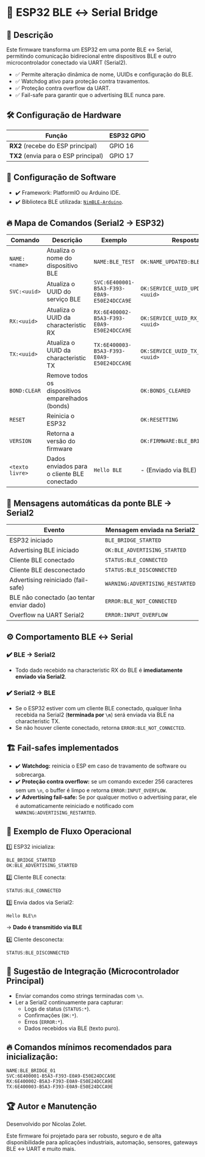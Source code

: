 # 📘 ESP32 BLE ↔ Serial Bridge

## 🚀 Descrição
Este firmware transforma um ESP32 em uma ponte BLE ↔ Serial, permitindo comunicação bidirecional entre dispositivos BLE e outro microcontrolador conectado via UART (Serial2).

- ✅ Permite alteração dinâmica de nome, UUIDs e configuração do BLE.
- ✅ Watchdog ativo para proteção contra travamentos.
- ✅ Proteção contra overflow da UART.
- ✅ Fail-safe para garantir que o advertising BLE nunca pare.

## 🛠️ Configuração de Hardware

| Função | ESP32 GPIO |
|--------|-------------|
| **RX2** (recebe do ESP principal) | GPIO 16 |
| **TX2** (envia para o ESP principal) | GPIO 17 |

## 🔌 Configuração de Software

- ✔️ Framework: PlatformIO ou Arduino IDE.
- ✔️ Biblioteca BLE utilizada: [`NimBLE-Arduino`](https://github.com/h2zero/NimBLE-Arduino).

## 🔥 Mapa de Comandos (Serial2 → ESP32)

| Comando         | Descrição                                                | Exemplo                                    | Resposta                             |
|-----------------|----------------------------------------------------------|--------------------------------------------|--------------------------------------|
| `NAME:<name>`   | Atualiza o nome do dispositivo BLE                       | `NAME:BLE_TEST`                            | `OK:NAME_UPDATED:BLE_TEST`           |
| `SVC:<uuid>`    | Atualiza o UUID do serviço BLE                           | `SVC:6E400001-B5A3-F393-E0A9-E50E24DCCA9E` | `OK:SERVICE_UUID_UPDATED:<uuid>`     |
| `RX:<uuid>`     | Atualiza o UUID da characteristic RX                     | `RX:6E400002-B5A3-F393-E0A9-E50E24DCCA9E`  | `OK:SERVICE_UUID_RX_UPDATED:<uuid>`  |
| `TX:<uuid>`     | Atualiza o UUID da characteristic TX                     | `TX:6E400003-B5A3-F393-E0A9-E50E24DCCA9E`  | `OK:SERVICE_UUID_TX_UPDATED:<uuid>`  |
| `BOND:CLEAR`    | Remove todos os dispositivos emparelhados (bonds)        |                                            | `OK:BONDS_CLEARED`                   |
| `RESET`         | Reinicia o ESP32                                         |                                            | `OK:RESETTING`                       |
| `VERSION`       | Retorna a versão do firmware                             |                                            | `OK:FIRMWARE:BLE_BRIDGE_V1.0.0`      |
| `<texto livre>` | Dados enviados para o cliente BLE conectado              | `Hello BLE`                                | - (Enviado via BLE)                  |

## 🔁 Mensagens automáticas da ponte BLE → Serial2

| Evento                                    | Mensagem enviada na Serial2      |
|-------------------------------------------|----------------------------------|
| ESP32 iniciado                            | `BLE_BRIDGE_STARTED`             |
| Advertising BLE iniciado                  | `OK:BLE_ADVERTISING_STARTED`     |
| Cliente BLE conectado                     | `STATUS:BLE_CONNECTED`           |
| Cliente BLE desconectado                  | `STATUS:BLE_DISCONNECTED`        |
| Advertising reiniciado (fail-safe)        | `WARNING:ADVERTISING_RESTARTED`  |
| BLE não conectado (ao tentar enviar dado) | `ERROR:BLE_NOT_CONNECTED`        |
| Overflow na UART Serial2                  | `ERROR:INPUT_OVERFLOW`           |

## ⚙️ Comportamento BLE ↔ Serial

### ✔️ BLE → Serial2
- Todo dado recebido na characteristic RX do BLE é **imediatamente enviado via Serial2**.

### ✔️ Serial2 → BLE
- Se o ESP32 estiver com um cliente BLE conectado, qualquer linha recebida na Serial2 (**terminada por `\n`**) será enviada via BLE na characteristic TX.
- Se não houver cliente conectado, retorna `ERROR:BLE_NOT_CONNECTED`.

## 🏗️ Fail-safes implementados

- ✔️ **Watchdog:** reinicia o ESP em caso de travamento de software ou sobrecarga.
- ✔️ **Proteção contra overflow:** se um comando exceder 256 caracteres sem um `\n`, o buffer é limpo e retorna `ERROR:INPUT_OVERFLOW`.
- ✔️ **Advertising fail-safe:** Se por qualquer motivo o advertising parar, ele é automaticamente reiniciado e notificado com `WARNING:ADVERTISING_RESTARTED`.

## 🧠 Exemplo de Fluxo Operacional

1️⃣ ESP32 inicializa:
```
BLE_BRIDGE_STARTED
OK:BLE_ADVERTISING_STARTED
```

2️⃣ Cliente BLE conecta:
```
STATUS:BLE_CONNECTED
```

3️⃣ Envia dados via Serial2:
```
Hello BLE\n
```
→ **Dado é transmitido via BLE**

4️⃣ Cliente desconecta:
```
STATUS:BLE_DISCONNECTED
```

## 🔩 Sugestão de Integração (Microcontrolador Principal)

- Enviar comandos como strings terminadas com `\n`.
- Ler a Serial2 continuamente para capturar:
  - Logs de status (`STATUS:*`).
  - Confirmações (`OK:*`).
  - Erros (`ERROR:*`).
  - Dados recebidos via BLE (texto puro).

## 🔥 Comandos mínimos recomendados para inicialização:
```
NAME:BLE_BRIDGE_01
SVC:6E400001-B5A3-F393-E0A9-E50E24DCCA9E
RX:6E400002-B5A3-F393-E0A9-E50E24DCCA9E
TX:6E400003-B5A3-F393-E0A9-E50E24DCCA9E
```

## 🏆 Autor e Manutenção
Desenvolvido por Nicolas Zolet.

Este firmware foi projetado para ser robusto, seguro e de alta disponibilidade para aplicações industriais, automação, sensores, gateways BLE ↔ UART e muito mais.